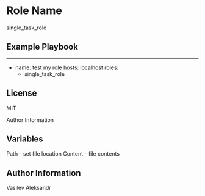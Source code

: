 Role Name
=========
single_task_role


Example Playbook
----------------

---
- name: test my role
  hosts: localhost
  roles:
    - single_task_role

    
License
-------
MIT

Author Information


Variables 
------------------

Path - set file location
Content - file contents

Author Information
------------------

Vasilev Aleksandr
